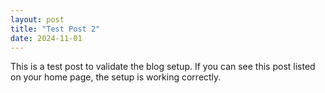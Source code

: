 ```yaml
---
layout: post
title: "Test Post 2"
date: 2024-11-01
---
```


This is a test post to validate the blog setup. If you can see this post listed on your home page, the setup is working correctly.
